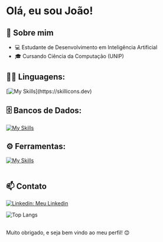 #  Olá, eu sou João!

## 🚀 Sobre mim

- 💻 Estudante de Desenvolvimento em Inteligência Artificial
- 🎓 Cursando Ciência da Computação (UNIP)

## 👨‍💻 Linguagens: 
[![My Skills](https://skillicons.dev/icons?i=java,python,html,css,js,)](https://skillicons.dev)

## 🗄️ Bancos de Dados: 
[![My Skills](https://skillicons.dev/icons?i=mysql,postgres)](https://skillicons.dev)

## ⚙️ Ferramentas:
[![My Skills](https://skillicons.dev/icons?i=git,github,vscode,postman)](https://skillicons.dev)<br><br>

## 📫 Contato

[![Linkedin: Meu Linkedin](https://img.shields.io/badge/-Linkedin-blue?style=flat-square&logo=Linkedin&logoColor=white&link=https://www.linkedin.com/in/jo%C3%A3o-assine-b35364227//)](https://www.linkedin.com/in/jo%C3%A3o-assine-b35364227/)

![Top Langs](https://github-readme-stats.vercel.app/api/top-langs/?username=AssineJ&layout=compact) <br><br>

Muito obrigado, e seja bem vindo ao meu perfil! 😊
